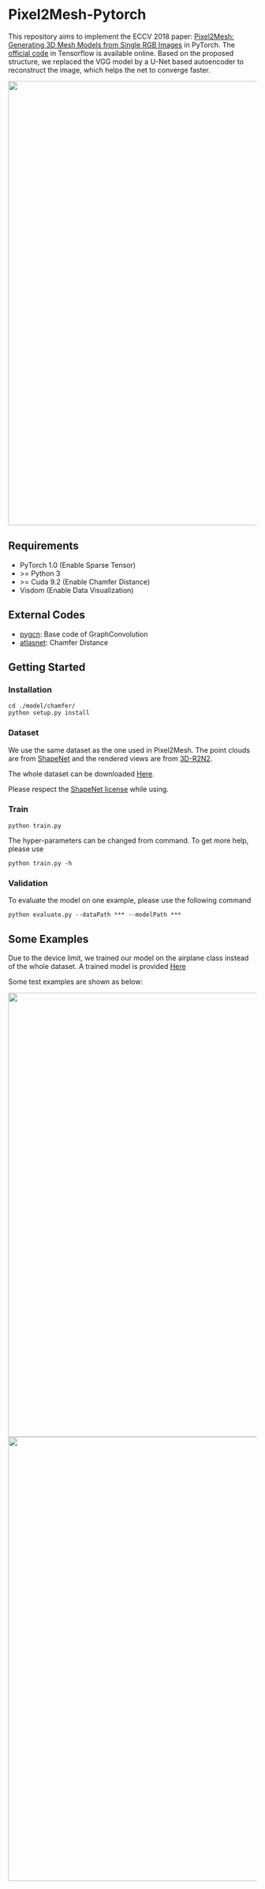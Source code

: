 # Pixel2Mesh-Pytorch

This repository aims to implement the ECCV 2018 paper: [Pixel2Mesh: Generating 3D Mesh Models from Single RGB Images](http://bigvid.fudan.edu.cn/pixel2mesh/) in PyTorch. The [official code](https://github.com/nywang16/Pixel2Mesh) in Tensorflow is available online. Based on the proposed structure, we replaced the VGG model by a U-Net based autoencoder to reconstruct the image, which helps the net to converge faster.

<img src="/img/net.png" width="900"/>

## Requirements

* PyTorch 1.0 (Enable Sparse Tensor)
* \>= Python 3
* \>= Cuda 9.2 (Enable Chamfer Distance)
* Visdom (Enable Data Visualization)

## External Codes

* [pygcn](https://github.com/tkipf/pygcn/tree/master/pygcn): Base code of GraphConvolution
* [atlasnet](https://github.com/ThibaultGROUEIX/AtlasNet/tree/master/extension): Chamfer Distance

## Getting Started

### Installation

```
cd ./model/chamfer/
python setup.py install
```

### Dataset

We use the same dataset as the one used in Pixel2Mesh. The point clouds are from [ShapeNet](https://www.shapenet.org/) and the rendered views are from [3D-R2N2](https://github.com/chrischoy/3D-R2N2).

The whole dataset can be downloaded [Here](https://drive.google.com/file/d/1Z8gt4HdPujBNFABYrthhau9VZW10WWYe/view?usp=sharing).

Please respect the [ShapeNet license](https://shapenet.org/terms) while using.

### Train

```
python train.py
```

The hyper-parameters can be changed from command. To get more help, please use

```
python train.py -h
```

### Validation

To evaluate the model on one example, please use the following command

```
python evaluate.py --dataPath *** --modelPath ***
```

## Some Examples

Due to the device limit, we trained our model on the airplane class instead of the whole dataset. A trained model is provided [Here](https://github.com/Tong-ZHAO/Pixel2Mesh-Pytorch/blob/master/log/2019-01-18T02:32:24.320546/network_4.pth)

Some test examples are shown as below:

<img src="/img/examples_1.png" width="900"/>

<img src="/img/examples_2.png" width="900"/>


